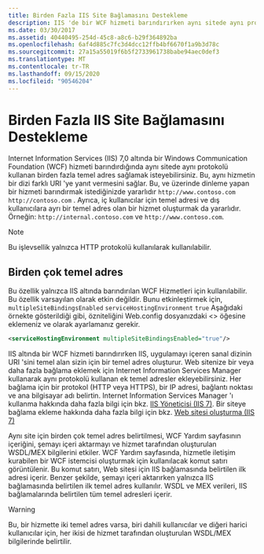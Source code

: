```yaml
---
title: Birden Fazla IIS Site Bağlamasını Destekleme
description: IIS 'de bir WCF hizmeti barındırırken aynı sitede aynı protokolü kullanan birden fazla temel adres sağlamayı öğrenin.
ms.date: 03/30/2017
ms.assetid: 40440495-254d-45c8-a8c6-b29f364892ba
ms.openlocfilehash: 6af4d885c7fc3d4dcc12ffb4bf6670f1a9b3d78c
ms.sourcegitcommit: 27a15a55019f6b5f2733961738babe94aec0def3
ms.translationtype: MT
ms.contentlocale: tr-TR
ms.lasthandoff: 09/15/2020
ms.locfileid: "90546204"
---
```

# <a name="supporting-multiple-iis-site-bindings"></a>Birden Fazla IIS Site Bağlamasını Destekleme
Internet Information Services (IIS) 7,0 altında bir Windows Communication Foundation (WCF) hizmeti barındırdığında aynı sitede aynı protokolü kullanan birden fazla temel adres sağlamak isteyebilirsiniz. Bu, aynı hizmetin bir dizi farklı URI 'ye yanıt vermesini sağlar. Bu, ve üzerinde dinleme yapan bir hizmeti barındırmak istediğinizde yararlıdır `http://www.contoso.com` `http://contoso.com` . Ayrıca, iç kullanıcılar için temel adresi ve dış kullanıcılara ayrı bir temel adres olan bir hizmet oluşturmak da yararlıdır. Örneğin: `http://internal.contoso.com` ve `http://www.contoso.com`.  
  
> [!NOTE]
> Bu işlevsellik yalnızca HTTP protokolü kullanılarak kullanılabilir.  
  
## <a name="multiple-base-addresses"></a>Birden çok temel adres  
 Bu özellik yalnızca IIS altında barındırılan WCF Hizmetleri için kullanılabilir. Bu özellik varsayılan olarak etkin değildir. Bunu etkinleştirmek için, `multipleSiteBindingsEnabled` `serviceHostingEnvironment` `true` Aşağıdaki örnekte gösterildiği gibi, özniteliğini Web.config dosyanızdaki <> öğesine eklemeniz ve olarak ayarlamanız gerekir.  
  
```xml  
<serviceHostingEnvironment multipleSiteBindingsEnabled="true"/>  
```  
  
 IIS altında bir WCF hizmeti barındırırken IIS, uygulamayı içeren sanal dizinin URI 'sini temel alan sizin için bir temel adres oluşturur. Web sitenize bir veya daha fazla bağlama eklemek için Internet Information Services Manager kullanarak aynı protokolü kullanan ek temel adresler ekleyebilirsiniz. Her bağlama için bir protokol (HTTP veya HTTPS), bir IP adresi, bağlantı noktası ve ana bilgisayar adı belirtin. Internet Information Services Manager 'ı kullanma hakkında daha fazla bilgi için bkz. [IIS Yöneticisi (IIS 7)](/previous-versions/windows/it-pro/windows-server-2008-R2-and-2008/cc753842(v=ws.10)). Bir siteye bağlama ekleme hakkında daha fazla bilgi için bkz. [Web sitesi oluşturma (IIS 7)](/previous-versions/windows/it-pro/windows-server-2008-R2-and-2008/cc772350(v=ws.10))  
  
 Aynı site için birden çok temel adres belirtilmesi, WCF Yardım sayfasının içeriğini, şemayı içeri aktarmayı ve hizmet tarafından oluşturulan WSDL/MEX bilgilerini etkiler. WCF Yardım sayfasında, hizmetle iletişim kurabilen bir WCF istemcisi oluşturmak için kullanılacak komut satırı görüntülenir. Bu komut satırı, Web sitesi için IIS bağlamasında belirtilen ilk adresi içerir. Benzer şekilde, şemayı içeri aktarırken yalnızca IIS bağlamasında belirtilen ilk temel adres kullanılır. WSDL ve MEX verileri, IIS bağlamalarında belirtilen tüm temel adresleri içerir.  
  
> [!WARNING]
> Bu, bir hizmette iki temel adres varsa, biri dahili kullanıcılar ve diğeri harici kullanıcılar için, her ikisi de hizmet tarafından oluşturulan WSDL/MEX bilgilerinde belirtilir.
